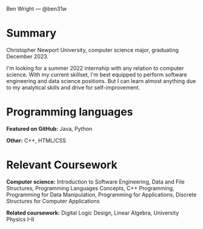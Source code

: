 Ben Wright — @ben31w

# Summary
Christopher Newport University, computer science major, graduating December 2023.

I'm looking for a summer 2022 internship with any relation to computer science. With my current skillset, I'm best equipped to perform software engineering and data science positions. But I can learn almost anything due to my analytical skills and drive for self-improvement.

# Programming languages
<b>Featured on GitHub:</b> Java, Python

<b>Other:</b> C++, HTML/CSS

# Relevant Coursework
<b>Computer science:</b> Introduction to Software Engineering, Data and File Structures, Programming Languages Concepts, C++ Programming, Programming for Data Manipulation, Programming for Applications, Discrete Structures for Computer Applications

<b>Related coursework:</b> Digital Logic Design, Linear Algebra, University Physics I–II

<!---
ben31w/ben31w is a ✨ special ✨ repository because its `README.md` (this file) appears on your GitHub profile.
You can click the Preview link to take a look at your changes.
--->
